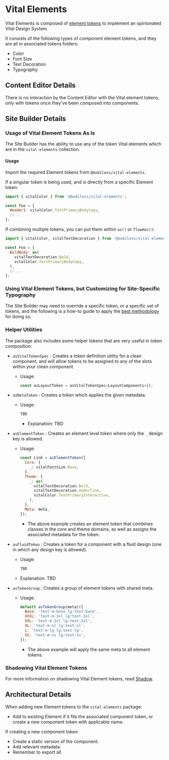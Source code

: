 # Vital Elements

Vital Elements is composed of [element tokens](/Design/DesignSystem#element-tokens) to implement
an opinionated Vital Design System.

It consists of the following types of component element tokens, and they are all in associated
tokens folders:

* Color
* Font Size
* Text Decoration
* Typography

## Content Editor Details

There is no interaction by the Content Editor with the Vital element tokens, only with tokens once
they've been composed into components.

## Site Builder Details

### Usage of Vital Element Tokens As Is

The Site Builder has the ability to use any of the token Vital elements which are in the
`vital-elements` collection.

#### Usage

Import the required Element tokens from `@bodiless/vital-elements`.

If a singular token is being used, and is directly from a specific Element token:

```js
import { vitalColor } from '@bodiless/vital-elements';

const Foo = {
  Header1: vitalColor.TextPrimaryBodyCopy,
  //...
};
```

If combining multiple tokens, you can put them within `as()` or `flowHoc()`:

```js
import { vitalColor, vitalTextDecoration } from '@bodiless/vital-elements';

const Foo = {
  BoldBody: as(
    vitalTextDecoration.Bold,
    vitalColor.TextPrimaryBodyCopy,
  ),
  //...
};
```

### Using Vital Element Tokens, but Customizing for Site-Specific Typography

The Site Builder may need to override a specific token, or a specific set of tokens, and the
following is a how-to guide to apply the [best methodology](./SiteTypography) for doing so.

### Helper Utilities

The package also includes some helper tokens that are very useful in token composition:

* `asVitalTokenSpec` : Creates a token definition utility for a clean component, and will allow tokens
  to be assigned to any of the slots within your clean component.

  * Usage:

    ```jsx
    const asLayoutToken = asVitalTokenSpec<LayoutComponents>();
    ```

* `asMetaToken` : Creates a token which applies the given metadata.

  * Usage:

    ```jsx
    TBD
    ```

    * Explanation: TBD

* `asElementToken` : Creates an element level token where only the `_` design key is allowed.

  * Usage:

    ```jsx
    const Link = asElementToken({
      Core: {
        _: vitalFontSize.Base,
      },
      Theme: {
        _: as(
          vitalTextDecoration.Bold,
          vitalTextDecoration.Underline,
          vitalColor.TextPrimaryInteractive,
        ),
      },
      Meta: meta,
    });
    ```

    * The above example creates an element token that combines classes in the core and theme
      domains, as well as assigns the associated metadata for the token.

* `asFluidToken` : Creates a token for a component with a fluid design (one in which any design key
  is allowed).

  * Usage:

    ```jsx
    TBD
    ```

  * Explanation: TBD

* `asTokenGroup` : Creates a group of element tokens with shared meta.

  * Usage:

    ```jsx
    default asTokenGroup(meta)({
      Base: 'text-m-base lg:text-base',
      XXXL: 'text-m-3xl lg:text-3xl',
      XXL: 'text-m-2xl lg:text-2xl',
      XL: 'text-m-xl lg:text-xl',
      L: 'text-m-lg lg:text-lg',
      XS: 'text-m-xs lg:text-xs',
    });
    ```

    * The above example will apply the same meta to all element tokens.

### Shadowing Vital Element Tokens

For more information on shadowing Vital Element tokens, read [Shadow](./Shadow.md).

## Architectural Details

When adding new Element tokens to the `vital-elements` package:

* Add to existing Element if it fits the associated component token, or create a new component token
  with applicable name.

If creating a new component token:

* Create a static version of the component.
* Add relevant metadata.
* Remember to export all.
